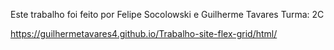 Este trabalho foi feito por Felipe Socolowski e Guilherme Tavares
Turma: 2C

https://guilhermetavares4.github.io/Trabalho-site-flex-grid/html/
